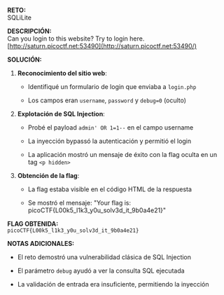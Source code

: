**RETO:**  
SQLiLite

**DESCRIPCIÓN:**  
Can you login to this website? Try to login here.  
[http://saturn.picoctf.net:53490](http://saturn.picoctf.net:53490/)

**SOLUCIÓN:**

1. **Reconocimiento del sitio web**:
    
    - Identifiqué un formulario de login que enviaba a `login.php`
        
    - Los campos eran `username`, `password` y `debug=0` (oculto)
        
2. **Explotación de SQL Injection**:
    
    - Probé el payload `admin' OR 1=1--` en el campo username
        
    - La inyección bypassó la autenticación y permitió el login
        
    - La aplicación mostró un mensaje de éxito con la flag oculta en un tag `<p hidden>`
        
3. **Obtención de la flag**:
    
    - La flag estaba visible en el código HTML de la respuesta
        
    - Se mostró el mensaje: "Your flag is: picoCTF{L00k5_l1k3_y0u_solv3d_it_9b0a4e21}"
        

**FLAG OBTENIDA:**  
`picoCTF{L00k5_l1k3_y0u_solv3d_it_9b0a4e21}`

**NOTAS ADICIONALES:**

- El reto demostró una vulnerabilidad clásica de SQL Injection
    
- El parámetro `debug` ayudó a ver la consulta SQL ejecutada
    
- La validación de entrada era insuficiente, permitiendo la inyección